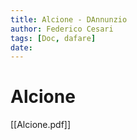 ```yaml
---
title: Alcione - DAnnunzio
author: Federico Cesari
tags: [Doc, dafare]
date: 
---
```


# Alcione
[[Alcione.pdf]]
